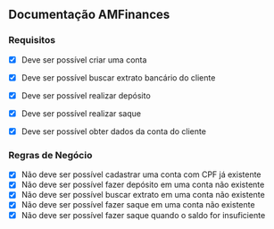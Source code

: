 ## Documentação AMFinances

### Requisitos

- [x] Deve ser possível criar uma conta
- [x] Deve ser possível buscar extrato bancário do cliente
- [x] Deve ser possível realizar depósito
- [x] Deve ser possível realizar saque
- [x] Deve ser possível obter dados da conta do cliente


### Regras de Negócio

- [x] Não deve ser possível cadastrar uma conta com CPF já existente
- [x] Não deve ser possível fazer depósito em uma conta não existente
- [x] Não deve ser possível buscar extrato em uma conta não existente
- [x] Não deve ser possível fazer saque em uma conta não existente
- [x] Não deve ser possível fazer saque quando o saldo for insuficiente
